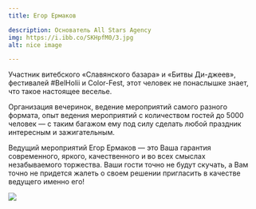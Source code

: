 ```yaml
---
title: Егор Ермаков

description: Основатель All Stars Agency
img: https://i.ibb.co/SKHpfM0/3.jpg
alt: nice image

---
```




<div class="block_cont">

<div class="container">
<div class="row">
<div class="col-md-6">


<p>Участник витебского «Славянского базара» и «Битвы Ди-джеев», фестивалей #BelHolii и Color-Fest, этот человек не понаслышке знает, что такое настоящее веселье. </p>
<p>Организация вечеринок, ведение мероприятий самого разного формата, опыт ведения мероприятий с количеством гостей до 5000 человек — с таким багажом ему под силу сделать любой праздник интересным и зажигательным. </p>
<p>

Ведущий мероприятий Егор Ермаков — это Ваша гарантия современного, яркого, качественного и во всех смыслах незабываемого торжества. Ваши гости точно не будут скучать, а Вам точно не придется жалеть о своем решении пригласить в качестве ведущего именно его!



</p>


</div>
<div class="col-md-6">


<img src="https://i.ibb.co/SKHpfM0/3.jpg" class="img_content"/>

</div>

</div>
</div></div>